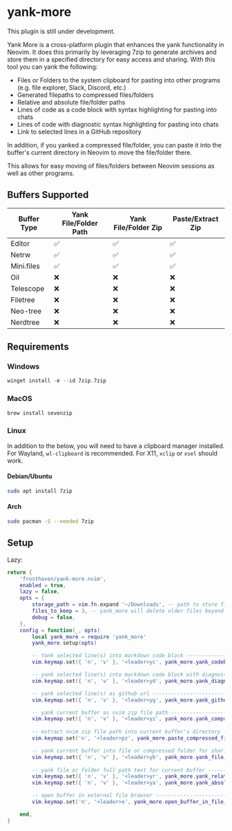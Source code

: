 # yank-more

This plugin is still under development.

Yank More is a cross-platform plugin that enhances the yank functionality in
Neovim. It does this primarily by leveraging 7zip to generate archives and store
them in a specified directory for easy access and sharing. With this tool you
can yank the following:

- Files or Folders to the system clipboard for pasting into other programs (e.g.
file explorer, Slack, Discord, etc.)
- Generated filepaths to compressed files/folders
- Relative and absolute file/folder paths
- Lines of code as a code block with syntax highlighting for pasting into chats
- Lines of code with diagnostic syntax highlighting for pasting into chats
- Link to selected lines in a GitHub repository

In addition, if you yanked a compressed file/folder, you can paste it into the
buffer's current directory in Neovim to move the file/folder there.

This allows for easy moving of files/folders between Neovim sessions as well as
other programs.

## Buffers Supported

|Buffer Type | Yank File/Folder Path | Yank File/Folder Zip | Paste/Extract Zip|
|------------|-----------------------|----------------------|------------------|
| Editor     | ✅                    | ✅                   | ✅               |
| Netrw      | ✅                    | ✅                   | ✅               |
| Mini.files | ✅                    | ✅                   | ✅               |
| Oil        | ❌                    | ❌                   | ❌               |
| Telescope  | ❌                    | ❌                   | ❌               |
| Filetree   | ❌                    | ❌                   | ❌               |
| Neo-tree   | ❌                    | ❌                   | ❌               |
| Nerdtree   | ❌                    | ❌                   | ❌               |

## Requirements

### Windows

```powershell
winget install -e --id 7zip.7zip
```

### MacOS

```bash
brew install sevenzip
```

### Linux

In addition to the below, you will need to have a clipboard manager installed.
For Wayland, `wl-clipboard` is recommended. For X11, `xclip` or `xsel` should
work.

#### Debian/Ubuntu

```bash
sudo apt install 7zip
```

#### Arch

```bash
sudo pacman -S --needed 7zip
```

## Setup

Lazy:

```lua
return {
    'frosthaven/yank-more.nvim',
    enabled = true,
    lazy = false,
    opts = {
        storage_path = vim.fn.expand '~/Downloads', -- path to store files
        files_to_keep = 3, -- yank_more will delete older files beyond this
        debug = false,
    },
    config = function(_, opts)
        local yank_more = require 'yank_more'
        yank_more.setup(opts)

        -- Yank selected line(s) into markdown code block ---------------------
        vim.keymap.set({ 'n', 'v' }, '<leader>yc', yank_more.yank_codeblock, { desc = '[Y]ank as [C]ode block' })

        -- yank selected line(s) into markdown code block with diagnostics ----
        vim.keymap.set({ 'n', 'v' }, '<leader>yd', yank_more.yank_diagnostics, { desc = '[Y]ank [D]iagnostic code block' })

        -- yank selected line(s) as github url --------------------------------
        vim.keymap.set({ 'n', 'v' }, '<leader>yg', yank_more.yank_github_url, { desc = '[Y]ank [G]itHub URL for current line(s)' })

        -- yank current buffer as nvim zip file path --------------------------
        vim.keymap.set({ 'n', 'v' }, '<leader>yz', yank_more.yank_compressed_file, { desc = '[Y]ank as [Z]ip file' })
        
        -- extract nvim zip file path into current buffer's directory ---------
        vim.keymap.set('n', '<leader>pz', yank_more.paste_compressed_file, { desc = '[Z]ip file [P]aste' })

        -- yank current buffer into file or compressed folder for sharing -----
        vim.keymap.set({ 'n', 'v' }, '<leader>yb', yank_more.yank_file_binary, { desc = '[Y]ank as Zip [B]inary file' })
        
        -- yank file or folder full path text for current buffer --------------
        vim.keymap.set({ 'n', 'v' }, '<leader>yr', yank_more.yank_relative_path, { desc = '[Y]ank [R]elative path of file' })
        vim.keymap.set({ 'n', 'v' }, '<leader>ya', yank_more.yank_absolute_path, { desc = '[Y]ank [A]bsolute path of file' })

        -- open buffer in external file browser -------------------------------
        vim.keymap.set('n', '<leader>o', yank_more.open_buffer_in_file_manager, { desc = '[O]pen in external file browser' })

    end,
}
```
